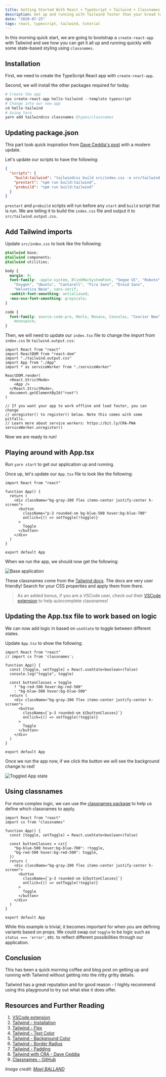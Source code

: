 ```yaml
---
title: Getting Started With React + TypeScript + Tailwind + Classnames In Minutes
description: Get up and running with Tailwind faster than your bread takes to toast
date: "2020-07-25"
tags: react, typescript, tailwind, tutorial
---
```


In this morning quick start, we are going to bootstrap a `create-react-app` with Tailwind and see how you can get it all up and running quickly with some state-based styling using `classnames`.

## Installation

First, we need to create the TypeScript React app with `create-react-app`.

Second, we will install the other packages required for today.

```s
# Create the app
npx create-react-app hello-tailwind --template typescript
# Change into our new app
cd hello-tailwind
# Using Yarn
yarn add tailwindcss classnames @types/classnames
```

## Updating package.json

This part took quick inspiration from [Dave Ceddia's post](https://daveceddia.com/tailwind-create-react-app/) with a modern update.

Let's update our scripts to have the following:

```json
{
  "scripts": {
    "build:tailwind": "tailwindcss build src/index.css -o src/tailwind.output.css",
    "prestart": "npm run build:tailwind",
    "prebuild": "npm run build:tailwind"
  }
}
```

`prestart` and `prebuild` scripts will run before any `start` and `build` script that is run. We are telling it to build the `index.css` file and output it to `src/tailwind.output.css`.

## Add Tailwind imports

Update `src/index.css` to look like the following:

```css
@tailwind base;
@tailwind components;
@tailwind utilities;

body {
  margin: 0;
  font-family: -apple-system, BlinkMacSystemFont, "Segoe UI", "Roboto",
    "Oxygen", "Ubuntu", "Cantarell", "Fira Sans", "Droid Sans",
    "Helvetica Neue", sans-serif;
  -webkit-font-smoothing: antialiased;
  -moz-osx-font-smoothing: grayscale;
}

code {
  font-family: source-code-pro, Menlo, Monaco, Consolas, "Courier New",
    monospace;
}
```

Then, we will need to update our `index.tsx` file to change the import from `index.css` to `tailwind.output.css`:

```tsx
import React from "react"
import ReactDOM from "react-dom"
import "./tailwind.output.css"
import App from "./App"
import * as serviceWorker from "./serviceWorker"

ReactDOM.render(
  <React.StrictMode>
    <App />
  </React.StrictMode>,
  document.getElementById("root")
)

// If you want your app to work offline and load faster, you can change
// unregister() to register() below. Note this comes with some pitfalls.
// Learn more about service workers: https://bit.ly/CRA-PWA
serviceWorker.unregister()
```

Now we are ready to run!

## Playing around with App.tsx

Run `yarn start` to get our application up and running.

Once up, let's update our `App.tsx` file to look like the following:

```tsx
import React from "react"

function App() {
  return (
    <div className="bg-gray-200 flex items-center justify-center h-screen">
      <button
        className="p-3 rounded-sm bg-blue-500 hover:bg-blue-700"
        onClick={() => setToggle(!toggle)}
      >
        Toggle
      </button>
    </div>
  )
}

export default App
```

When we run the app, we should now get the following:

![Base application](../assets/2020-07-25-base-app.png)

These classnames come from the [Tailwind docs](https://tailwindcss.com/docs). The docs are very user friendly! Search for your CSS properties and apply them from there.

> As an added bonus, if you are a VSCode user, check out their [VSCode extension](https://marketplace.visualstudio.com/items?itemName=bradlc.vscode-tailwindcss) to help autocomplete classnames!

## Updating the App.tsx file to work based on logic

We can now add logic in based on `useState` to toggle between different states.

Update `App.tsx` to show the following:

```tsx
import React from "react"
// import cx from 'classnames';

function App() {
  const [toggle, setToggle] = React.useState<boolean>(false)
  console.log("toggle", toggle)

  const buttonClasses = toggle
    ? "bg-red-500 hover:bg-red-500"
    : "bg-blue-500 hover:bg-blue-500"
  return (
    <div className="bg-gray-200 flex items-center justify-center h-screen">
      <button
        className={`p-3 rounded-sm ${buttonClasses}`}
        onClick={() => setToggle(!toggle)}
      >
        Toggle
      </button>
    </div>
  )
}

export default App
```

Once we run the app now, if we click the button we will see the background change to red!

![Toggled App state](../assets/2020-07-25-toggled-state.png)

## Using classnames

For more complex logic, we can use the [classnames package](https://github.com/JedWatson/classnames) to help us define which classnames to apply.

```tsx
import React from "react"
import cx from "classnames"

function App() {
  const [toggle, setToggle] = React.useState<boolean>(false)

  const buttonClasses = cx({
    "bg-blue-500 hover:bg-blue-700": !toggle,
    "bg-red-500 hover:bg-red-500": toggle,
  })
  return (
    <div className="bg-gray-200 flex items-center justify-center h-screen">
      <button
        className={`p-3 rounded-sm ${buttonClasses}`}
        onClick={() => setToggle(!toggle)}
      >
        Toggle
      </button>
    </div>
  )
}

export default App
```

While this example is trivial, it becomes important for when you are defining variants based on props. We could swap out `toggle` to be logic such as `status === 'error'`, etc. to reflect different possibilities through our application.

## Conclusion

This has been a quick morning coffee and blog post on getting up and running with Tailwind without getting into the nitty gritty details.

Tailwind has a great reputation and for good reason - I highly recommend using this playground to try out what else it does offer.

## Resources and Further Reading

1. [VSCode extension](https://marketplace.visualstudio.com/items?itemName=bradlc.vscode-tailwindcss)
2. [Tailwind - Installation](https://tailwindcss.com/docs/installation)
3. [Tailwind - Flex](https://tailwindcss.com/docs/flex/#app)
4. [Tailwind - Text Color](https://tailwindcss.com/docs/text-color/#app)
5. [Tailwind - Background Color](https://tailwindcss.com/docs/background-color/#app)
6. [Tailwind - Border Radius](https://tailwindcss.com/docs/border-radius/#app)
7. [Tailwind - Padding](https://tailwindcss.com/docs/padding/#app)
8. [Tailwind with CRA - Dave Ceddia](https://daveceddia.com/tailwind-create-react-app/)
9. [Classnames - GitHub](https://github.com/JedWatson/classnames)

_Image credit: [Mael BALLAND](https://unsplash.com/@mael_bld)_